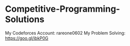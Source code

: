 # Competitive-Programming-Solutions
My Codeforces Account: rareone0602
   My Problem Solving: https://goo.gl/ibkP0G
